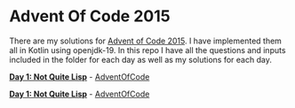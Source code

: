 # Advent Of Code 2015

There are my solutions for [Advent of Code 2015](https://adventofcode.com/2015/). I have implemented them all in Kotlin using openjdk-19. In this repo I have all the questions and inputs included in the folder for each day as well as my solutions for each day.


[**Day 1: Not Quite Lisp**](/src/main/kotlin/day_01/) - [AdventOfCode](https://adventofcode.com/2015/day/1)

[**Day 1: Not Quite Lisp**](/src/main/kotlin/day_01/) - [AdventOfCode](https://adventofcode.com/2015/day/1)
